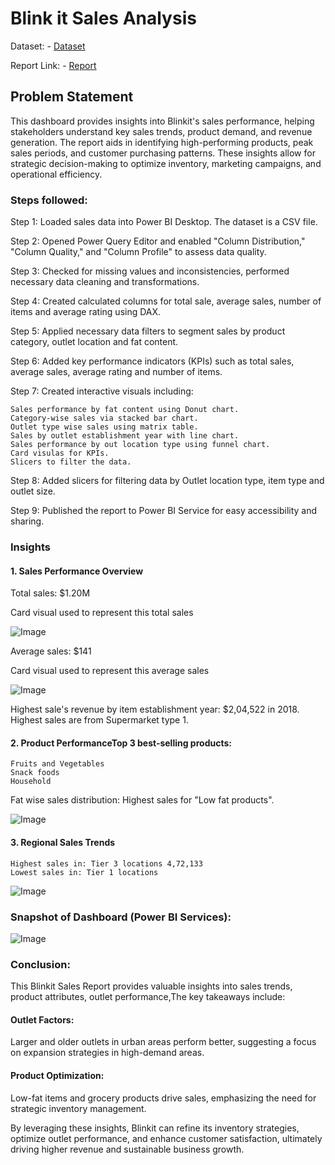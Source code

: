 # Blink it Sales Analysis

Dataset: - <a href="https://docs.google.com/spreadsheets/d/1tdF_beuexr4n46cuZY8P-b8JCCYN-SNZ/edit?gid=1156682977#gid=1156682977">Dataset</a>

Report Link: - <a href="https://app.powerbi.com/groups/me/reports/6e0bead9-4254-4609-b9e3-d8c8555a360d/b8e4b5a7ee8ba792606c?experience=power-bi">Report</a>

## Problem Statement

This dashboard provides insights into Blinkit's sales performance, helping stakeholders understand key sales trends, product demand, and revenue generation. The report aids in identifying high-performing products, peak sales periods, and customer purchasing patterns. These insights allow for strategic decision-making to optimize inventory, marketing campaigns, and operational efficiency.

### Steps followed:

Step 1: Loaded sales data into Power BI Desktop. The dataset is a CSV file.

Step 2: Opened Power Query Editor and enabled "Column Distribution," "Column Quality," and "Column Profile" to assess data quality.


Step 3: Checked for missing values and inconsistencies, performed necessary data cleaning and transformations.

Step 4: Created calculated columns for total sale, average sales, number of items and average rating using DAX.

Step 5: Applied necessary data filters to segment sales by product category, outlet location and fat content.

Step 6: Added key performance indicators (KPIs) such as total sales, average sales, average rating and number of items.

Step 7: Created interactive visuals including:

    Sales performance by fat content using Donut chart.
	Category-wise sales via stacked bar chart.
	Outlet type wise sales using matrix table.
	Sales by outlet establishment year with line chart.
	Sales performance by out location type using funnel chart.
    Card visulas for KPIs.
    Slicers to filter the data.

Step 8: Added slicers for filtering data by Outlet location type, item type and outlet size.

Step 9: Published the report to Power BI Service for easy accessibility and sharing.

### Insights

#### 1. Sales Performance Overview

Total sales: $1.20M

Card visual used to represent this total sales


![Image](https://github.com/user-attachments/assets/d6dc933e-c31d-4409-a560-eed20d52c284)


Average sales: $141

Card visual used to represent this average sales


![Image](https://github.com/user-attachments/assets/80754cf0-bbe9-47c2-86d4-9b5d0312910a)


Highest sale's revenue by item establishment year: $2,04,522 in 2018.
Highest sales are from Supermarket type 1.
#### 2. Product PerformanceTop 3 best-selling products:
	
    Fruits and Vegetables
    Snack foods
    Household

Fat wise sales distribution: Highest sales for "Low fat products".


![Image](https://github.com/user-attachments/assets/3bfac63a-b193-43a3-a457-e63e8b7f28b4)


#### 3. Regional Sales Trends

	Highest sales in: Tier 3 locations 4,72,133
	Lowest sales in: Tier 1 locations
![Image](https://github.com/user-attachments/assets/39ae7a55-e81d-433e-b33b-71a00e4dbc97)

### Snapshot of Dashboard (Power BI Services):
![Image](https://github.com/user-attachments/assets/7ca4bd19-bea6-442b-960b-f443b2d639bc)

### Conclusion:
This Blinkit Sales Report provides valuable insights into sales trends, product attributes, outlet performance,The key takeaways include:
#### Outlet Factors: 
Larger and older outlets in urban areas perform better, suggesting a focus on expansion strategies in high-demand areas.
#### Product Optimization: 
Low-fat items and grocery products drive sales, emphasizing the need for strategic inventory management.

By leveraging these insights, Blinkit can refine its inventory strategies, optimize outlet performance, and enhance customer satisfaction, ultimately driving higher revenue and sustainable business growth.


